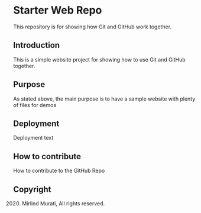 # Starter Web Repo

This repository is for showing how Git and GitHub work together.

## Introduction

This is a simple website project for showing how to use Git and GitHub together.

## Purpose


As stated above, the main purpose is to have a sample website with plenty of files for demos


## Deployment

Deployment text

## How to contribute

How to contribute to the GitHub Repo

## Copyright

2020. Mirlind Murati, All rights reserved.

